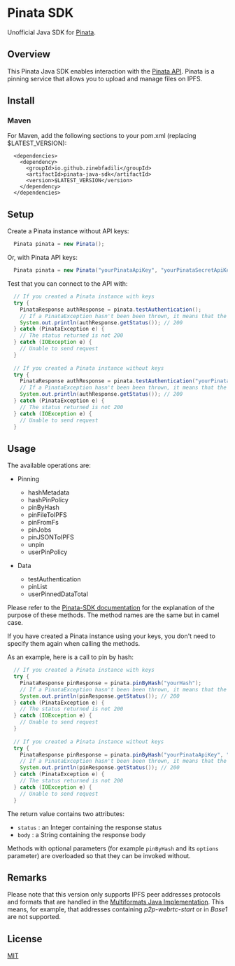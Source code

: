 # Pinata SDK

Unofficial Java SDK for [Pinata](https://pinata.cloud).

## Overview

This Pinata Java SDK enables interaction with the [Pinata API](https://pinata.cloud/documentation#GettingStarted).
Pinata is a pinning service that allows you to upload and manage files on IPFS.

## Install

### Maven

For Maven, add the following sections to your pom.xml (replacing $LATEST_VERSION):
```
  <dependencies>
    <dependency>
      <groupId>io.github.zinebfadili</groupId>
      <artifactId>pinata-java-sdk</artifactId>
      <version>$LATEST_VERSION</version>
    </dependency>
  </dependencies>
```

## Setup

Create a Pinata instance without API keys:
```Java
  Pinata pinata = new Pinata();
```
Or, with Pinata API keys:
```Java
  Pinata pinata = new Pinata("yourPinataApiKey", "yourPinataSecretApiKey");
```
Test that you can connect to the API with:
```Java
  // If you created a Pinata instance with keys
  try {
    PinataResponse authResponse = pinata.testAuthentication();
    // If a PinataException hasn't been been thrown, it means that the status is 200  
    System.out.println(authResponse.getStatus()); // 200
  } catch (PinataException e) {
    // The status returned is not 200
  } catch (IOException e) {
    // Unable to send request
  }
  
  // If you created a Pinata instance without keys
  try {
    PinataResponse authResponse = pinata.testAuthentication("yourPinataApiKey", "yourPinataSecretApiKey");
    // If a PinataException hasn't been been thrown, it means that the status is 200  
    System.out.println(authResponse.getStatus()); // 200
  } catch (PinataException e) {
    // The status returned is not 200
  } catch (IOException e) {
    // Unable to send request
  }
```
## Usage

The available operations are:

* Pinning
  * hashMetadata
  * hashPinPolicy
  * pinByHash
  * pinFileToIPFS
  * pinFromFs
  * pinJobs
  * pinJSONToIPFS
  * unpin
  * userPinPolicy

* Data
  * testAuthentication
  * pinList
  * userPinnedDataTotal

Please refer to the [Pinata-SDK documentation](https://github.com/PinataCloud/Pinata-SDK/blob/master/README.md) for the explanation of the purpose of these methods. The method names are the same but in camel case.

If you have created a Pinata instance using your keys, you don't need to specify them again when calling the methods.

As an example, here is a call to pin by hash:
```Java
  // If you created a Pinata instance with keys
  try {
    PinataResponse pinResponse = pinata.pinByHash("yourHash");
    // If a PinataException hasn't been been thrown, it means that the status is 200  
    System.out.println(pinResponse.getStatus()); // 200
  } catch (PinataException e) {
    // The status returned is not 200
  } catch (IOException e) {
    // Unable to send request
  }
  
  // If you created a Pinata instance without keys
  try {
    PinataResponse pinResponse = pinata.pinByHash("yourPinataApiKey", "yourPinataSecretApiKey", "yourHash");
    // If a PinataException hasn't been been thrown, it means that the status is 200  
    System.out.println(pinResponse.getStatus()); // 200
  } catch (PinataException e) {
    // The status returned is not 200
  } catch (IOException e) {
    // Unable to send request
  }
```

The return value contains two attributes:
 * `status` : an Integer containing the response status
 * `body` : a String containing the response body

Methods with optional parameters (for example `pinByHash` and its `options` parameter) are overloaded so that they can be invoked without.

## Remarks

Please note that this version only supports IPFS peer addresses protocols and formats that are handled in the [Multiformats Java Implementation](https://github.com/multiformats/java-multiaddr).
This means, for example, that addresses containing *p2p-webrtc-start* or in *Base1* are not supported.

## License

[MIT](LICENSE)
